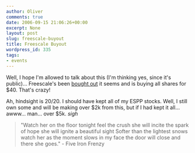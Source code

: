 ```yaml
---
author: Oliver
comments: true
date: 2006-09-15 21:06:26+00:00
excerpt: None
layout: post
slug: freescale-buyout
title: Freescale Buyout
wordpress_id: 335
tags:
- events
---
```


Well, I hope I'm allowed to talk about this (I'm thinking yes, since it's public)... Freescale's been <a href="http://news.moneycentral.msn.com/ticker/article.asp?Feed=BW&Date=20060915&ID=6026985&Symbol=US:FSL">bought out</a> it seems and is buying all shares for $40.  That's crazy!

Ah, hindsight is 20/20.  I should have kept all of my ESPP stocks.  Well, I still own some and will be making over $2k from this, but if I had kept it all... awww... man... over $5k.  *sigh*

<blockquote class="lyrics">"Watch her on the floor tonight
feel the crush she will incite
the spark of hope she will ignite
a beautiful sight
Softer than the lightest snows
watch her as the moment slows
in my face the door will close
and there she goes." - Five Iron Frenzy</blockquote>